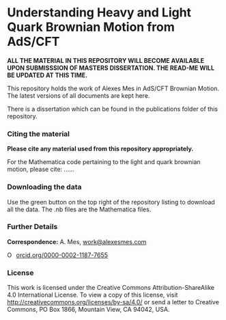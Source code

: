 # Understanding Heavy and Light Quark Brownian Motion from AdS/CFT

**ALL THE MATERIAL IN THIS REPOSITORY WILL BECOME AVAILABLE UPON SUBMISSSION OF MASTERS DISSERTATION. THE READ-ME WILL BE UPDATED AT THIS TIME.**

This repository holds the work of Alexes Mes in AdS/CFT Brownian Motion.
The latest versions of all documents are kept here.

There is a dissertation which can be found in the publications folder of this repository.

### Citing the material

**Please cite any material used from this repository appropriately.**

For the Mathematica code pertaining to the light and quark brownian motion, please cite: ......

### Downloading the data

Use the green button on the top right of the repository listing to download all the data.
The .nb files are the Mathematica files.

### Further Details

**Correspondence:** A. Mes, work@alexesmes.com

<div itemscope itemtype="https://schema.org/Person"><a itemprop="sameAs" content="https://orcid.org/0000-0002-1187-7655" href="https://orcid.org/0000-0002-1187-7655" target="orcid.widget" rel="noopener noreferrer" style="vertical-align:top;"><img src="https://orcid.org/sites/default/files/images/orcid_16x16.png" style="width:1em;margin-right:.5em;" alt="ORCID iD icon">orcid.org/0000-0002-1187-7655</a></div>

### License

This work is licensed under the Creative Commons Attribution-ShareAlike 4.0 International License. To view a copy of this license, visit http://creativecommons.org/licenses/by-sa/4.0/ or send a letter to Creative Commons, PO Box 1866, Mountain View, CA 94042, USA.
